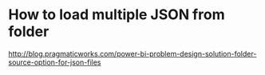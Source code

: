 #  How to load multiple JSON from folder



http://blog.pragmaticworks.com/power-bi-problem-design-solution-folder-source-option-for-json-files
